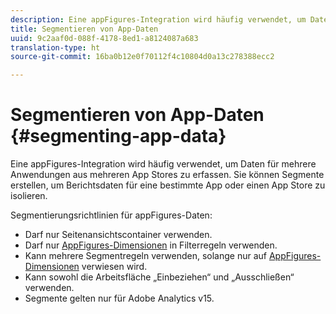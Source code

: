 ```yaml
---
description: Eine appFigures-Integration wird häufig verwendet, um Daten für mehrere Anwendungen aus mehreren App Stores zu erfassen. Sie können Segmente erstellen, um Berichtsdaten für eine bestimmte App oder einen App Store zu isolieren.
title: Segmentieren von App-Daten
uuid: 9c2aaf0d-088f-4178-8ed1-a8124087a683
translation-type: ht
source-git-commit: 16ba0b12e0f70112f4c10804d0a13c278388ecc2

---
```



# Segmentieren von App-Daten {#segmenting-app-data}

Eine appFigures-Integration wird häufig verwendet, um Daten für mehrere Anwendungen aus mehreren App Stores zu erfassen. Sie können Segmente erstellen, um Berichtsdaten für eine bestimmte App oder einen App Store zu isolieren.

Segmentierungsrichtlinien für appFigures-Daten:

* Darf nur Seitenansichtscontainer verwenden.
* Darf nur [AppFigures-Dimensionen](/help/import/data-connectors/appfigures-overview/appfigures-metrics.md) in Filterregeln verwenden.
* Kann mehrere Segmentregeln verwenden, solange nur auf [AppFigures-Dimensionen](/help/import/data-connectors/appfigures-overview/appfigures-segment-filter.md) verwiesen wird.
* Kann sowohl die Arbeitsfläche „Einbeziehen“ und „Ausschließen“ verwenden.
* Segmente gelten nur für Adobe Analytics v15.
